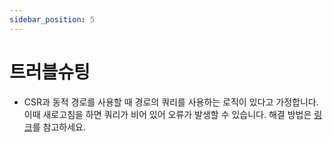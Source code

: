 ```yaml
---
sidebar_position: 5
---
```


# 트러블슈팅

- CSR과 동적 경로를 사용할 때 경로의 쿼리를 사용하는 로직이 있다고 가정합니다. 이때 새로고침을 하면 쿼리가 비어 있어 오류가 발생할 수 있습니다. 해결 방법은 [링크](https://stackoverflow.com/questions/61040790/userouter-withrouter-receive-undefined-on-query-in-first-render)를 참고하세요.
